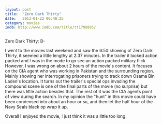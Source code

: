 ```yaml
---
layout: post
title:  "Zero Dark Thirty"
date:   2013-01-22 00:48:25
category: movies
imdb: http://www.imdb.com/title/tt1790885/
---
```


Zero Dark Thirty:  B-

I went to the movies last weekend and saw the 6:50 showing of  Zero Dark Thirty, it seemed a little lengthy at 2:37 minutes. In the trailer it looked action packed and I was in the mode to go see an action packed military flick. However, I was wrong on about 2 hours of the movie's content. It focuses on the CIA agent who was working in Pakistan and the surrounding region. Mainly showing her interrogating prisoners trying to track down Osama Bin Laden's location. It turns out the trailer's special ops invading the compound scene is one of the final parts of the movie (no surprise) but there was little action besides that. The rest of it was the CIA agents point of view during the search. In my opinion the "hunt" in this movie could have been condensed into about an hour or so, and then let the half hour of the Navy Seals black op wrap it up.

Overall I enjoyed the movie,  I just think it was a little too long.
